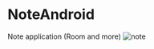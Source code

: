 # NoteAndroid
Note application (Room and more)
![note](https://user-images.githubusercontent.com/44178157/115287682-5f2c1400-a172-11eb-989f-5f0fac54e6c7.jpeg)


